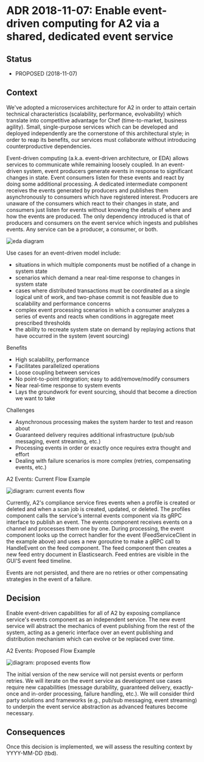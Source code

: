# ADR 2018-11-07: Enable event-driven computing for A2 via a shared, dedicated event service

## Status

* PROPOSED (2018-11-07)

## Context

We've adopted a microservices architecture for A2 in order to attain certain technical characteristics (scalability, performance, evolvability) which translate into competitive advantage for Chef (time-to-market, business agility). Small, single-purpose services which can be developed and deployed independently are the cornerstone of this architectural style; in order to reap its benefits, our services must collaborate without introducing counterproductive dependencies.

Event-driven computing (a.k.a. event-driven architecture, or EDA) allows services to communicate while remaining loosely coupled. In an event-driven system, event producers generate events in response to significant changes in state. Event consumers listen for these events and react by doing some additional processing. A dedicated intermediate component receives the events generated by producers and publishes them asynchronously to consumers which have registered interest. Producers are unaware of the consumers which react to their changes in state, and consumers just listen for events without knowing the details of where and how the events are produced. The only dependency introduced is that of producers and consumers on the event service which ingests and publishes events. Any service can be a producer, a consumer, or both.

![eda diagram](../diagrams/eda.png)

Use cases for an event-driven model include:
- situations in which multiple components must be notified of a change in system state
- scenarios which demand a near real-time response to changes in system state
- cases where distributed transactions must be coordinated as a single logical unit of work, and two-phase commit is not feasible due to scalability and performance concerns
- complex event processing scenarios in which a consumer analyzes a series of events and reacts when conditions in aggregate meet prescribed thresholds
- the ability to recreate system state on demand by replaying actions that have occurred in the system (event sourcing)

Benefits
- High scalability, performance
- Facilitates parallelized operations
- Loose coupling between services
- No point-to-point integration; easy to add/remove/modify consumers
- Near real-time response to system events
- Lays the groundwork for event sourcing, should that become a direction we want to take

Challenges
- Asynchronous processing makes the system harder to test and reason about
- Guaranteed delivery requires additional infrastructure (pub/sub messaging, event streaming, etc.)
- Processing events in order or exactly once requires extra thought and effort
- Dealing with failure scenarios is more complex (retries, compensating events, etc.)

A2 Events: Current Flow Example

![diagram: current events flow](../diagrams/events-current.png)

Currently, A2's compliance service fires events when a profile is created or deleted and when a scan job is created, updated, or deleted. The profiles component calls the service's internal events component via its gRPC interface to publish an event. The events component receives events on a channel and processes them one by one. During processing, the event component looks up the correct handler for the event (FeedServiceClient in the example above) and uses a new goroutine to make a gRPC call to HandleEvent on the feed component. The feed component then creates a new feed entry document in Elasticsearch. Feed entries are visible in the GUI'S event feed timeline.

Events are not persisted, and there are no retries or other compensating strategies in the event of a failure.

## Decision

Enable event-driven capabilities for all of A2 by exposing compliance service's events component as an independent service. The new event service will abstract the mechanics of event publishing from the rest of the system, acting as a generic interface over an event publishing and distribution mechanism which can evolve or be replaced over time.

A2 Events: Proposed Flow Example

![diagram: proposed events flow](../diagrams/events-proposed.png)


The initial version of the new service will not persist events or perform retries. We will iterate on the event service as development use cases require new capabilities (message durability, guaranteed delivery, exactly-once and in-order processing, failure handling, etc.). We will consider third party solutions and frameworks (e.g., pub/sub messaging, event streaming) to underpin the event service abstraction as advanced features become necessary.

## Consequences

Once this decision is implemented, we will assess the resulting context by YYYY-MM-DD (tbd).